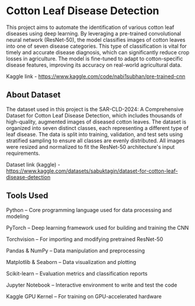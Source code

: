 #  Cotton Leaf Disease Detection
This project aims to automate the identification of various cotton leaf diseases using deep learning. By leveraging a pre-trained convolutional neural network (ResNet-50), the model classifies images of cotton leaves into one of seven disease categories. This type of classification is vital for timely and accurate disease diagnosis, which can significantly reduce crop losses in agriculture. The model is fine-tuned to adapt to cotton-specific disease features, improving its accuracy on real-world agricultural data.

Kaggle link - https://www.kaggle.com/code/nabi1subhan/pre-trained-cnn

## About Dataset
The dataset used in this project is the SAR-CLD-2024: A Comprehensive Dataset for Cotton Leaf Disease Detection, which includes thousands of high-quality, augmented images of diseased cotton leaves. The dataset is organized into seven distinct classes, each representing a different type of leaf disease. The data is split into training, validation, and test sets using stratified sampling to ensure all classes are evenly distributed. All images were resized and normalized to fit the ResNet-50 architecture's input requirements.

Dataset link (kaggle) - https://www.kaggle.com/datasets/sabuktagin/dataset-for-cotton-leaf-disease-detection

## Tools Used
Python – Core programming language used for data processing and modeling

PyTorch – Deep learning framework used for building and training the CNN

Torchvision – For importing and modifying pretrained ResNet-50

Pandas & NumPy – Data manipulation and preprocessing

Matplotlib & Seaborn – Data visualization and plotting

Scikit-learn – Evaluation metrics and classification reports

Jupyter Notebook – Interactive environment to write and test the code

Kaggle GPU Kernel – For training on GPU-accelerated hardware

